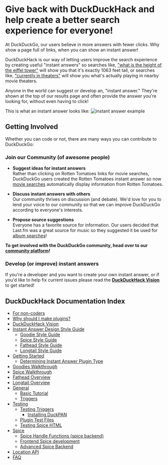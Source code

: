 # Give back with DuckDuckHack and help create a better search experience for everyone!

At DuckDuckGo, our users believe in more answers with fewer clicks. Why show a page full of links, when you can show an instant answer!

DuckDuckHack is our way of letting users improve the search experience by creating useful "instant answers" so searches like, ["what is the height of the eiffel tower"](https://duckduckgo.com/?q=what+is+the+height+of+the+eiffel+tower) will show you that it's exactly 1063 feet tall, or searches like, ["currently in theaters"](https://duckduckgo.com/?q=currently+in+theaters) will show you what's actually playing in nearby movie theaters.

Anyone in the world can suggest or develop an, "instant answer." They're shown at the top of our results page and often provide the answer you're looking for, without even having to click!

This is what an instant answer looks like:
![instant answer example](https://raw.github.com/duckduckgo/DuckDuckGo-Documentation/master/DuckDuckHack/Assets/app_search_example.png)

## Getting Involved
Whether you can code or not, there are many ways you can contribute to DuckDuckGo:

### Join our Community (of awesome people)
- **Suggest ideas for instant answers**  
  Rather than clicking on Rotten Tomatoes links for movie searches, DuckDuckGo users created the Rotten Tomatoes instant answer so now [movie searches](https://duckduckgo.com/?q=the+dark+knight+movie) automatically display information from Rotten Tomatoes.

- **Discuss instant answers with others**  
  Our community thrives on discussion (and debate). We'd love for you to lend your voice to our community so that we can improve DuckDuckGo according to everyone's interests.

- **Propose source suggestions**  
  Everyone has a favorite source for information. Our users decided that Last.fm was a great source for music so they suggested it be used for [album searches](https://duckduckgo.com/?q=Dookie+album+by+greenday)! 

**To get involved with the DuckDuckGo community, head over to our [community platform](https://dukgo.com/)!**

### **Develop (or improve) instant answers**  
  If you're a developer and you want to create your own instant answer, or if you'd like to help fix current issues please read the **[DuckDuckHack Vision](documentation/duckduckhack_vision.md)** to get started!

## DuckDuckHack Documentation Index

- [For non-coders](documentation/faq.md#what-if-im-not-a-coder-at-all)
- [Why should I make plugins?](documentation/faq.md#why-should-i-make-plugins)
- [DuckDuckHack Vision](documentation/duckduckhack_vision.md)
- [Instant Answer Design Style Guide](https://github.com/duckduckgo/DuckDuckGo-Documentation/blob/master/DuckDuckHack/Styleguide/design_styleguide.md)
  - [Goodie Style Guide](https://github.com/duckduckgo/DuckDuckGo-Documentation/blob/master/DuckDuckHack/Styleguide/Plugin-Specific-Design-Style-Guide/goodie_styleguide.md)
  - [Spice Style Guide](https://github.com/duckduckgo/DuckDuckGo-Documentation/blob/master/DuckDuckHack/Styleguide/Plugin-Specific-Design-Style-Guide/spice_styleguide.md)
  - [Fathead Style Guide](https://github.com/duckduckgo/DuckDuckGo-Documentation/blob/master/DuckDuckHack/Styleguide/Plugin-Specific-Design-Style-Guide/fathead_styleguide.md)
  - [Longtail Style Guide](https://github.com/duckduckgo/DuckDuckGo-Documentation/blob/master/DuckDuckHack/Styleguide/Plugin-Specific-Design-Style-Guide/longtail_styleguide.md)
- [Getting Started](documentation/getting_started.md)
  - [Determining Instant Answer Plugin Type](documentation/getting_started.md#determining-plugin-type)
- [Goodies Walkthrough](documentation/goodies_overview.md)
- [Spice Walkthrough](documentation/spice_overview.md)
- [Fathead Overview](https://github.com/duckduckgo/zeroclickinfo-fathead)
- [Longtail Overview](https://github.com/duckduckgo/zeroclickinfo-longtail)
- [General](documentation/general.md)
  - [Basic Tutorial](documentation/general.md#basic-tutorial)
  - [Triggers](documentation/general.md#triggers)
- [Testing](documentation/testing.md)
  - [Testing Triggers](documentation/testing.md#testing-triggers)
      - [Installing DuckPAN](documentation/testing.md#testing-triggers)
  - [Plugin Test Files](documentation/testing.md#plugin-test-files)
  - [Testing Spice HTML](documentation/testing.md#testing-spice-html)
- [Spice](documentation/spice.md)
  - [Spice Handle Functions (spice backend)](documentation/spice.md#spice-handle-functions)
  - [Frontend Spice development](documentation/spice2.md)
  - [Advanced Spice Backend](https://github.com/duckduckgo/zeroclickinfo-spice#advanced-spice)
- [Location API](documentation/location_api.md)
- [FAQ](documentation/faq.md)
